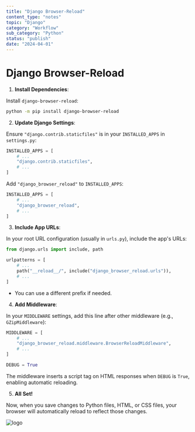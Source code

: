 ```yaml
---
title: "Django Browser-Reload"
content_type: "notes"
topic: "Django"
category: "Workflow"
sub_category: "Python"
status: "publish"
date: "2024-04-01"
---
```


# Django Browser-Reload

1. **Install Dependencies**:

Install `django-browser-reload`:

```bash
python -m pip install django-browser-reload
```

2. **Update Django Settings**:

Ensure `"django.contrib.staticfiles"` is in your `INSTALLED_APPS` in `settings.py`:

```python
INSTALLED_APPS = [
    # ...
    "django.contrib.staticfiles",
    # ...
]
```

Add `"django_browser_reload"` to `INSTALLED_APPS`:

```python
INSTALLED_APPS = [
    # ...
    "django_browser_reload",
    # ...
]
```

3. **Include App URLs**:

In your root URL configuration (usually in `urls.py`), include the app's URLs:

```python
from django.urls import include, path

urlpatterns = [
    # ...
    path("__reload__/", include("django_browser_reload.urls")),
    # ...
]
```

- You can use a different prefix if needed.

4. **Add Middleware**:

In your `MIDDLEWARE` settings, add this line after other middleware (e.g., `GZipMiddleware`):

```python
MIDDLEWARE = [
    # ...
    "django_browser_reload.middleware.BrowserReloadMiddleware",
    # ...
]

DEBUG = True
```

The middleware inserts a script tag on HTML responses when `DEBUG` is `True`, enabling automatic reloading.

5. **All Set!**

Now, when you save changes to Python files, HTML, or CSS files, your browser will automatically reload to reflect those changes.

![logo](/fscode/fscode32x32.png)
